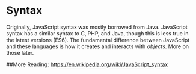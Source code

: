 # Syntax

Originally, JavaScript syntax was mostly borrowed from Java. JavaScript syntax has a similar syntax to C, PHP, and Java, though this is less true in the latest versions (ES6). The fundamental difference between JavaScript and these languages is how it creates and interacts with _objects_. More on those later.

##More Reading:
https://en.wikipedia.org/wiki/JavaScript_syntax